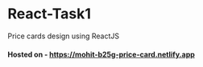 # React-Task1
Price cards design using ReactJS

#### Hosted on - https://mohit-b25g-price-card.netlify.app

